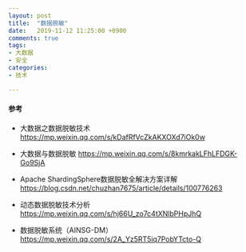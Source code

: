 ```yaml
---
layout: post
title:  "数据脱敏"
date:   2019-11-12 11:25:00 +0900
comments: true
tags:
- 大数据
- 安全
categories:
- 技术

---
```


#### 参考

- 大数据之数据脱敏技术
<https://mp.weixin.qq.com/s/kDafRfVcZkAKXOXd7iOk0w>

- 大数据与数据脱敏
<https://mp.weixin.qq.com/s/8kmrkakLFhLFDGK-Go9SjA>

- Apache ShardingSphere数据脱敏全解决方案详解
<https://blog.csdn.net/chuzhan7675/article/details/100776263>

- 动态数据脱敏技术分析
<https://mp.weixin.qq.com/s/hj66U_zo7c4tXNlbPHpJhQ>

- 数据脱敏系统（AINSG-DM）
<https://mp.weixin.qq.com/s/2A_Yz5RT5iq7PobYTcto-Q>